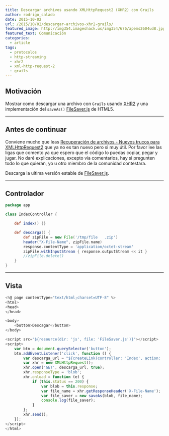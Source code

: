 ```yaml
---
title: Descargar archivos usando XMLHttpRequest2 (XHR2) con Grails
author: rodrigo_salado
date: 2015-10-02
url: /2015/10/02/descargar-archivos-xhr2-grails/
featured_image: http://img354.imageshack.us/img354/676/apems2604ud8.jpg
featured_text: Comunicación
categories:
  - article  
tags:
  - protocolos
  - http-streaming
  - xhr2
  - xml-http-request-2
  - grails
---
```


## Motivación
Mostrar como descargar una archivo con `Grails` usando [XHR2][1] y una implementación del `saveAs()` [FileSaver.js][2] de HTML5.

---
## Antes de continuar
Conviene mucho que leas [Recuperación de archivos - Nuevos trucos para XMLHttpRequest2][3] que ya no es tan nuevo pero si muy útil. Por favor lee las ligas que comento ya que espero que el código lo puedas copiar, pegar y jugar. No daré explicaciones, excepto vía comentarios, hay si pregunten todo lo que quieran, yo u otro miembro de la comunidad contestara.

Descarga la ultima versión estable de [FileSaver.js][2].

---
## Controlador
```groovy
package app

class IndexController {

    def index() {}

    def descarga() {
        def zipFile = new File('/tmp/file   .zip')
        header("X-File-Name", zipFile.name)
        response.contentType = 'application/octet-stream'
        zipFile.withInputStream { response.outputStream << it }
        //zipFile.delete()
    }
}
```

---
## Vista
```javascript
<%@ page contentType="text/html;charset=UTF-8" %>
<html>
<head>
</head>

<body>
	<button>Descagar</button>
</body>

<script src="${resource(dir: 'js', file: 'FileSaver.js')}"></script>
<script>
    var btn = document.querySelector('button');
    btn.addEventListener('click', function () {
        var descarga_url = "${createLink(controller: 'Index', action: 'descarga')}";
        var xhr = new XMLHttpRequest();
        xhr.open('GET', descarga_url, true);
        xhr.responseType = 'blob';
        xhr.onload = function (e) {
            if (this.status == 200) {
                var blob = this.response;
                var file_name = xhr.getResponseHeader('X-File-Name');
                var file_saver = new saveAs(blob, file_name);
                console.log(file_saver);
            }
        };
        xhr.send();
    });
</script>
</html>
```

[1]: http://www.w3.org/TR/XMLHttpRequest2/
[2]: https://github.com/eligrey/FileSaver.js/
[3]: http://www.html5rocks.com/es/tutorials/file/xhr2/#toc-bin-data